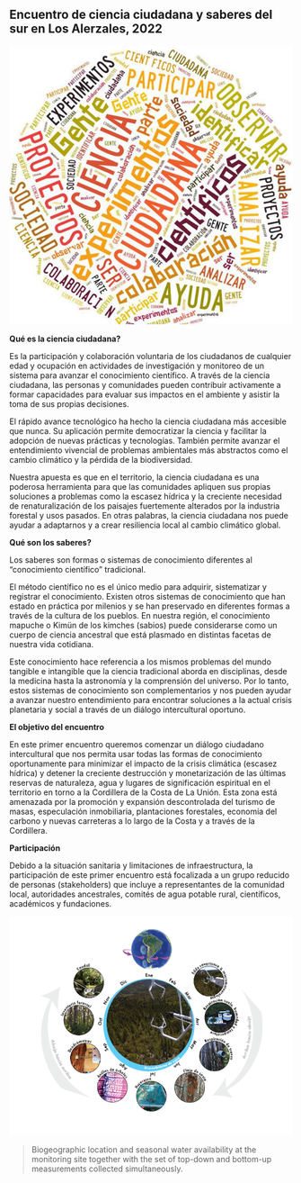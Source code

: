 ## Encuentro de ciencia ciudadana y saberes del sur en Los Alerzales, 2022

<img src="images/ciencia-ciudadana7.jpg?raw=true"/>

**Qué es la ciencia ciudadana?** 

Es la participación y colaboración voluntaria de los ciudadanos de cualquier edad y ocupación en actividades de investigación y monitoreo de un sistema para avanzar el conocimiento científico. A través de la ciencia ciudadana, las personas y comunidades pueden contribuir activamente a formar capacidades para evaluar sus impactos en el ambiente y asistir la toma de sus propias decisiones. 

El rápido avance tecnológico ha hecho la ciencia ciudadana más accesible que nunca. Su aplicación permite democratizar la ciencia y facilitar la adopción de nuevas prácticas y tecnologías. También permite avanzar el entendimiento vivencial de problemas ambientales más abstractos como el cambio climático y la pérdida de la biodiversidad. 

Nuestra apuesta es que en el territorio, la ciencia ciudadana es una poderosa herramienta para que las comunidades apliquen sus propias soluciones a problemas como la escasez hídrica y la creciente necesidad de renaturalización de los paisajes fuertemente alterados por la industria forestal y usos pasados. En otras palabras, la ciencia ciudadana nos puede ayudar a adaptarnos y a crear resiliencia local al cambio climático global.

**Qué son los saberes?**

Los saberes son formas o sistemas de conocimiento diferentes al “conocimiento científico” tradicional.

El método científico no es el único medio para adquirir, sistematizar y registrar el conocimiento. Existen otros sistemas de conocimiento que han estado en práctica por milenios y se han preservado en diferentes formas a través de la cultura de los pueblos. En nuestra región, el conocimiento mapuche o Kimün de los kimches (sabios) puede considerarse como un cuerpo de ciencia ancestral que está plasmado en distintas facetas de nuestra vida cotidiana.

Este conocimiento hace referencia a los mismos problemas del mundo tangible e intangible que la ciencia tradicional aborda en disciplinas, desde la medicina hasta la astronomía y la comprensión del universo. Por lo tanto, estos sistemas de conocimiento son complementarios y nos pueden ayudar a avanzar nuestro entendimiento para encontrar soluciones a la actual crisis planetaria y social a través de un diálogo intercultural oportuno.

**El objetivo del encuentro**

En este primer encuentro queremos comenzar un diálogo ciudadano intercultural que nos permita usar todas las formas de conocimiento oportunamente para minimizar el impacto de la crisis climática (escasez hídrica) y detener la creciente destrucción y monetarización de las últimas reservas de naturaleza, agua y lugares de significación espiritual en el territorio en torno a la Cordillera de la Costa de La Unión. Esta zona está amenazada por la promoción y expansión descontrolada del turismo de masas, especulación inmobiliaria, plantaciones forestales, economía del carbono y nuevas carreteras a lo largo de la Costa y a través de la Cordillera. 

**Participación**

Debido a la situación sanitaria y limitaciones de infraestructura, la participación de este primer encuentro está focalizada a un grupo reducido de personas (stakeholders) que incluye a representantes de la comunidad local, autoridades ancestrales, comités de agua potable rural, científicos, académicos y fundaciones.  

<img src="images/site_diagram_v2_ES.png?raw=true"/>

> Biogeographic location and seasonal water availability at the monitoring site together with the set of top-down and bottom-up measurements collected simultaneously.

